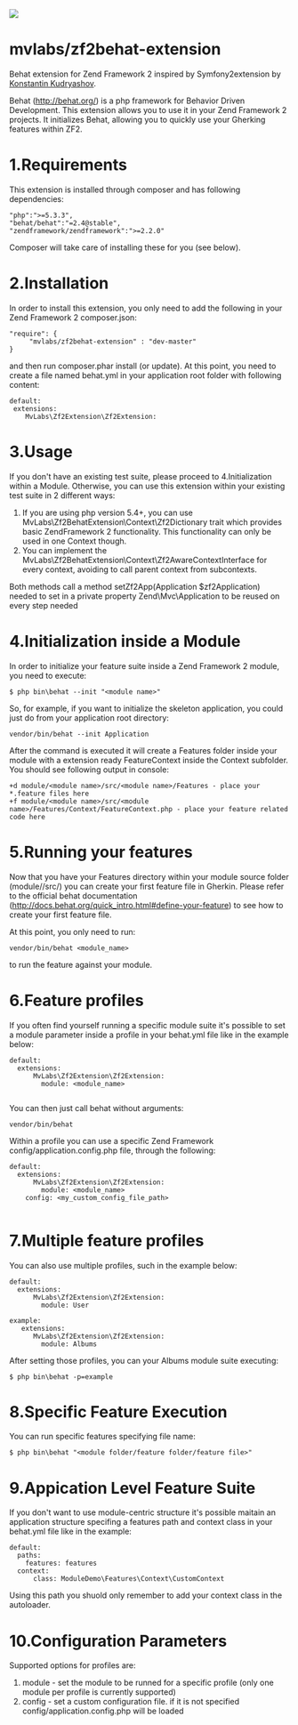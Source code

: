 <img src="https://travis-ci.org/mvlabs/zf2behat-extension.png" />

mvlabs/zf2behat-extension
==============
Behat extension for Zend Framework 2 inspired by Symfony2extension by [Konstantin Kudryashov](https://github.com/everzet).

Behat (http://behat.org/) is a php framework for Behavior Driven Development. 
This extension allows you to use it in your Zend Framework 2 projects.
It initializes Behat, allowing you to quickly use your Gherking features within ZF2.



1.Requirements
=============
This extension is installed through composer and has following dependencies:

```
"php":">=5.3.3",
"behat/behat":"=2.4@stable",
"zendframework/zendframework":">=2.2.0"
```

Composer will take care of installing these for you (see below).



2.Installation
=============
In order to install this extension, you only need to add the following in your Zend Framework 2 composer.json:

```
"require": {
     "mvlabs/zf2behat-extension" : "dev-master"
}

```

and then run composer.phar install (or update).
At this point, you need to create a file named behat.yml in your application root folder with following content:

```
default:
 extensions:
    MvLabs\Zf2Extension\Zf2Extension:
```



3.Usage
=======

If you don't have an existing test suite, please proceed to 4.Initialization within a Module.
Otherwise, you can use this extension within your existing test suite in 2 different ways:

1.  If you are using php version 5.4+, you can use MvLabs\Zf2BehatExtension\Context\Zf2Dictionary trait 
    which provides basic ZendFramework 2 functionality. This functionality can only be used in one Context though.
2.  You can implement the MvLabs\Zf2BehatExtension\Context\Zf2AwareContextInterface for every context, avoiding to call parent context 
    from subcontexts.
  
Both methods call a method setZf2App(Application $zf2Application) needed to set in a private property Zend\Mvc\Application to be reused 
on every step needed 



4.Initialization inside a Module
==============================

In order to initialize your feature suite inside a Zend Framework 2 module, you need to execute:

```
$ php bin\behat --init "<module name>"

```

So, for example, if you want to initialize the skeleton application, you could just do from your application root directory:

```
vendor/bin/behat --init Application
```

After the command is executed it will create a Features folder inside your module 
with a extension ready FeatureContext inside the Context subfolder.
You should see following output in console:


```
+d module/<module name>/src/<module name>/Features - place your *.feature files here
+f module/<module name>/src/<module name>/Features/Context/FeatureContext.php - place your feature related code here
```



5.Running your features
=======================

Now that you have your Features directory within your module source folder (module/<module name>/src/) you can create your first feature file in Gherkin.
Please refer to the official behat documentation (http://docs.behat.org/quick_intro.html#define-your-feature) to see how to create your first feature file.

At this point, you only need to run:

```
vendor/bin/behat <module_name> 
```

to run the feature against your module. 



6.Feature profiles
==================
If you often find yourself running a specific module suite it's possible to set a module parameter inside a profile in your 
behat.yml file like in the example below:

```
default:
  extensions:
      MvLabs\Zf2Extension\Zf2Extension:
        module: <module_name>
    
```

You can then just call behat without arguments:

```
vendor/bin/behat

```

Within a profile you can use a specific Zend Framework config/application.config.php file, through the following:

```
default:
  extensions:
      MvLabs\Zf2Extension\Zf2Extension:
        module: <module_name>
	config: <my_custom_config_file_path>
    
```



7.Multiple feature profiles
===========================
You can also use multiple profiles, such in the example below:

```
default:
  extensions:
      MvLabs\Zf2Extension\Zf2Extension:
        module: User

example:
   extensions:
      MvLabs\Zf2Extension\Zf2Extension:
        module: Albums
```


After setting those profiles, you can your Albums module suite executing:

 ```
$ php bin\behat -p=example

```



8.Specific Feature Execution
============================

You can run specific features specifying file name:

```
$ php bin\behat "<module folder/feature folder/feature file>"

```



9.Appication Level Feature Suite
==============================

If you don't want to use module-centric structure it's possible maitain an application structure
specifing a features path and context class in your behat.yml file like in the example:

```
default:
  paths:
    features: features
  context:
      class: ModuleDemo\Features\Context\CustomContext
```

Using this path you shuold only remember to add your context class in the autoloader.



10.Configuration Parameters
===========================

Supported options for profiles are:

1.  module - set the module to be runned for a specific profile (only one module per profile is currently supported)
2.  config - set a custom configuration file. if it is not specified config/application.config.php will be loaded

